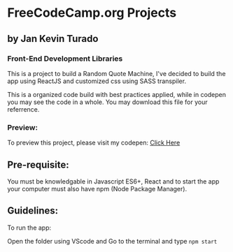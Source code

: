 # FreeCodeCamp.org Projects

## by Jan Kevin Turado

### Front-End Development Libraries

This is a project to build a Random Quote Machine, I've decided to build the app using ReactJS and customized css using SASS transpiler.

This is a organized code build with best practices applied, while in codepen you may see the code in a whole.
You may download this file for your referrence.

### Preview:

To preview this project, please visit my codepen:
<a href="https://codepen.io/jkevinturado/full/jOBzZpr" target="_blank">Click Here</a>


## Pre-requisite:

You must be knowledgable in Javascript ES6+, React and to start the app your computer must also have npm (Node Package Manager).

## Guidelines:

To run the app:

Open the folder using VScode and Go to the terminal and type `npm start`
